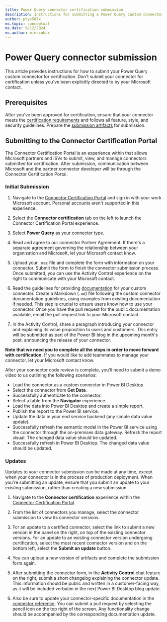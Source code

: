 ```yaml
---
title: Power Query connector certification submission
description: Instructions for submitting a Power Query custom connector for certification.
author: ptyx507x
ms.topic: conceptual
ms.date: 9/12/2024
ms.author: miescobar
---
```


# Power Query connector submission


This article provides instructions for how to submit your Power Query custom connector for certification. Don't submit your connector for certification unless you've been explicitly directed to by your Microsoft contact.

## Prerequisites

After you've been approved for certification, ensure that your connector meets the [certification requirements](./connector-certification.md#certification-requirements) and follows all feature, style, and security guidelines. Prepare the [submission artifacts](./connector-certification.md#certification-requirements) for submission.

## Submitting to the Connector Certification Portal

The Connector Certification Portal is an experience within that allows Microsoft partners and ISVs to submit, view, and manage connectors submitted for certification. After submission, communication between Microsoft and the partner connector developer will be through the Connector Certification Portal.

### Initial Submission

1. Navigate to the [Connector Certification Portal](https://connectorcertification.azurewebsites.net/) and sign in with your work Microsoft account. Personal accounts aren't supported in this experience.

2. Select the **Connector certification** tab on the left to launch the Connector Certification Portal experience.

3. Select **Power Query** as your connector type.

4. Read and agree to our connector Partner Agreement. If there's a separate agreement governing the relationship between your organization and Microsoft, let your Microsoft contact know.

5. Upload your `.mez` file and complete the form with information on your connector. Submit the form to finish the connector submission process. Once submitted, you can use the Activity Control experience on the right to communicate with your Microsoft contact.

6. Read the guidelines for providing [documentation](./providing-user-documentation.md) for your custom connector. Create a Markdown (`.md`) file following the custom connector documentation guidelines, using examples from existing documentation if needed. This step is crucial to ensure users know how to use your connector. Once you have the pull request for the public documentation available, email the pull request link to your Microsoft contact.

7. In the Activity Control, share a paragraph introducing your connector and explaining its value proposition to users and customers. This entry will be submitted as part of the Power BI blog in the upcoming month's post, announcing the release of your connector.

**Note that we need you to complete all the steps in order to move forward with certification.** If you would like to add teammates to manage your connector, let your Microsoft contact know.

After your connector code review is complete, you'll need to submit a demo video to us outlining the following scenarios:

- Load the connector as a custom connector in Power BI Desktop.
- Select the connector from **Get Data**.
- Successfully authenticate to the connector.
- Select a table from the **Navigator** experience.
- Load the data into Power BI Desktop and create a simple report.
- Publish the report to the Power BI service.
- Update the data in your end service backend (any simple data value update).
- Successfully refresh the semantic model in the Power BI service using the connector through the on-premises data gateway. Refresh the report visual. The changed data value should be updated.
- Successfully refresh in Power BI Desktop. The changed data value should be updated.

### Updates

Updates to your connector submission can be made at any time, except when your connector is in the process of production deployment. When you're submitting an update, ensure that you submit an update to your existing submission, rather than creating a new submission.

1. Navigate to the **Connector certification** experience within the [Connector Certification Portal](https://connectorcertification.azurewebsites.net/).

2. From the list of connectors you manage, select the connector submission to view its connector versions.

3. For an update to a certified connector, select the link to submit a new version in the panel on the right, on top of the existing connector versions. For an update to an existing connector version undergoing certification, select the most recent connector version and on the bottom left, select the **Submit an update** button.

4. You can upload a new version of artifacts and complete the submission form again.

5. After submitting the connector form, in the **Activity Control** chat feature on the right, submit a short changelog explaining the connector update. This information should be public and written in a customer-facing way, as it will be included verbatim in the next Power BI Desktop blog update.

6. Also be sure to update your connector-specific documentation in the [connector reference](/power-query/connectors/). You can submit a pull request by selecting the pencil icon on the top right of the screen. Any functionality change should be accompanied by the corresponding documentation update.
